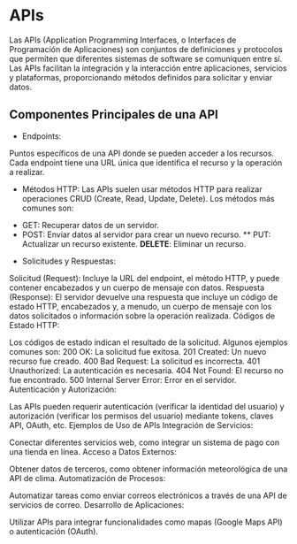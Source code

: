 # APIs


Las APIs (Application Programming Interfaces, o Interfaces de Programación de Aplicaciones) son conjuntos de definiciones y protocolos que permiten que diferentes sistemas de software se comuniquen entre sí. Las APIs facilitan la integración y la interacción entre aplicaciones, servicios y plataformas, proporcionando métodos definidos para solicitar y enviar datos.

## Componentes Principales de una API
* Endpoints:

Puntos específicos de una API donde se pueden acceder a los recursos. Cada endpoint tiene una URL única que identifica el recurso y la operación a realizar.
* Métodos HTTP: Las APIs suelen usar métodos HTTP para realizar operaciones CRUD (Create, Read, Update, Delete). Los métodos más comunes son:
- GET: Recuperar datos de un servidor.
- POST: Enviar datos al servidor para crear un nuevo recurso.
** PUT: Actualizar un recurso existente.
**DELETE**: Eliminar un recurso.

* Solicitudes y Respuestas:

Solicitud (Request): Incluye la URL del endpoint, el método HTTP, y puede contener encabezados y un cuerpo de mensaje con datos.
Respuesta (Response): El servidor devuelve una respuesta que incluye un código de estado HTTP, encabezados y, a menudo, un cuerpo de mensaje con los datos solicitados o información sobre la operación realizada.
Códigos de Estado HTTP:

Los códigos de estado indican el resultado de la solicitud. Algunos ejemplos comunes son:
200 OK: La solicitud fue exitosa.
201 Created: Un nuevo recurso fue creado.
400 Bad Request: La solicitud es incorrecta.
401 Unauthorized: La autenticación es necesaria.
404 Not Found: El recurso no fue encontrado.
500 Internal Server Error: Error en el servidor.
Autenticación y Autorización:

Las APIs pueden requerir autenticación (verificar la identidad del usuario) y autorización (verificar los permisos del usuario) mediante tokens, claves API, OAuth, etc.
Ejemplos de Uso de APIs
Integración de Servicios:

Conectar diferentes servicios web, como integrar un sistema de pago con una tienda en línea.
Acceso a Datos Externos:

Obtener datos de terceros, como obtener información meteorológica de una API de clima.
Automatización de Procesos:

Automatizar tareas como enviar correos electrónicos a través de una API de servicios de correo.
Desarrollo de Aplicaciones:

Utilizar APIs para integrar funcionalidades como mapas (Google Maps API) o autenticación (OAuth).
